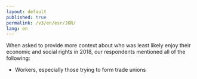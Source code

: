 ```yaml
---
layout: default
published: true
permalink: /v3/en/esr/JOR/
lang: en
---
```


When asked to provide more context about who was least likely enjoy their economic and social rights in 2018, our respondents mentioned all of the following:
-	Workers, especially those trying to form trade unions

